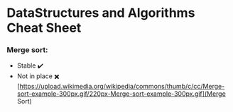 # DataStructures and Algorithms Cheat Sheet

### Merge sort:
- Stable :heavy_check_mark:
- Not in place :heavy_multiplication_x:
[https://upload.wikimedia.org/wikipedia/commons/thumb/c/cc/Merge-sort-example-300px.gif/220px-Merge-sort-example-300px.gif](Merge Sort)
